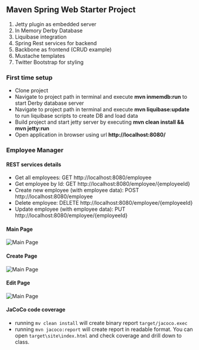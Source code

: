 ## Maven Spring Web Starter Project

1. Jetty plugin as embedded server
2. In Memory Derby Database
3. Liquibase integration
4. Spring Rest services for backend
5. Backbone as frontend (CRUD example)
6. Mustache templates
7. Twitter Bootstrap for styling

### First time setup
- Clone project
- Navigate to project path in terminal and execute **mvn inmemdb:run** to start Derby database server
- Navigate to project path in terminal and execute **mvn liquibase:update** to run liquibase scripts to create DB and load data
- Build project and start jetty server by executing **mvn clean install && mvn jetty:run**
- Open application in browser using url **http://localhost:8080/**


### Employee Manager

#### REST services details
- Get all employees: GET http://localhost:8080/employee
- Get employee by Id: GET http://localhost:8080/employee/{employeeId}
- Create new employee (with employee data): POST http://localhost:8080/employee
- Delete employee: DELETE http://localhost:8080/employee/{employeeId}
- Update employee (with employee data): PUT http://localhost:8080/employee/{employeeId}


#### Main Page
![Main Page](/src/main/resources/screenshots/mainPage.png?raw=true)

#### Create Page
![Main Page](/src/main/resources/screenshots/createPage.png?raw=true)

#### Edit Page
![Main Page](/src/main/resources/screenshots/editPage.png?raw=true)

#### JaCoCo code coverage
- running `mv clean install` will create binary report `target/jacoco.exec`
- running `mvn jacoco:report` will create report in readable format. You can open `target\site\index.html` and check coverage and drill down to class.
